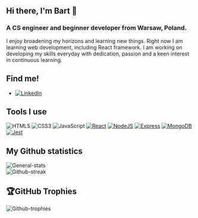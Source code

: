 ## Hi there, I'm Bart 👋

### A CS engineer and beginner developer from Warsaw, Poland.

I enjoy broadening my horizons and learning new things. Right now I am learning web development, including React framework. I am working on developing my skills everyday with dedication, passion and a keen interest in continuous learning. 

## Find me!
* [![LinkedIn][LinkedIn]][LinkedIn-url]

## Tools I use
![HTML5][HTML5]
![CSS3][CSS3]
![JavaScript][JavaScript]
[![React][React.js]][React-url]
[![NodeJS][Node.js]][Node-url]
[![Express][Express.js]][Express-url]
[![MongoDB][MongoDB.com]][MongoDB-url]
[![Jest][Jest.js]][Jest-url]

## My Github statistics

![General-stats][General-stats-url]<br/>
![Github-streak][Github-streak-url]<br/>

## 🏆GitHub Trophies
![Github-trophies][Github-trophies-url]

<!-- MARKDOWN LINKS & IMAGES -->
[HTML5]: https://img.shields.io/badge/HTML5-E34F26?style=for-the-badge&logo=html5&logoColor=white
[CSS3]: https://img.shields.io/badge/CSS3-1572B6?style=for-the-badge&logo=css3&logoColor=white
[JavaScript]: https://img.shields.io/badge/JavaScript-F7DF1E?style=for-the-badge&logo=javascript&logoColor=black
[LinkedIn]: https://img.shields.io/badge/-linkedin-0073B1?style=for-the-badge&logo=linkedin
[LinkedIn-url]: https://www.linkedin.com/in/bartokot/
[Resume]: https://img.shields.io/badge/Resume-332B40?style=for-the-badge
[Resume-url]: https://resume.io/r/wlgicSmFY
[React.js]: https://img.shields.io/badge/React-20232A?style=for-the-badge&logo=react&logoColor=61DAFB
[React-url]: https://reactjs.org/
[MongoDB.com]: https://img.shields.io/badge/MongoDB-00684A?style=for-the-badge&logo=mongodb&logoColor=00ED64
[MongoDB-url]: https://www.mongodb.com/
[Express.js]: https://img.shields.io/badge/Express-FFFFFF?style=for-the-badge&logo=express&logoColor=353535
[Express-url]: https://expressjs.com/
[Node.js]: https://img.shields.io/badge/NodeJS-303030?style=for-the-badge&logo=nodedotjs&logoColor=68A063
[Node-url]: https://nodejs.org/en/
[Jest.js]: https://img.shields.io/badge/Jest-EEC5B9?style=for-the-badge&logo=jest&logoColor=C63D14
[Jest-url]: https://jestjs.io/
[General-stats-url]: https://github-readme-stats.vercel.app/api?username=xPolydeuces&theme=tokyonight&hide_border=false
[Github-streak-url]: https://github-readme-streak-stats.herokuapp.com/?user=xPolydeuces&theme=tokyonight&hide_border=false
[Github-trophies-url]: https://github-profile-trophy.vercel.app/?username=xPolydeuces&theme=tokyonight&no-frame=false&no-bg=false&margin-w=4
